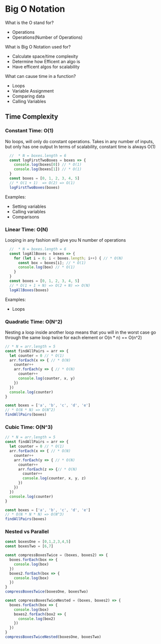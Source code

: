 # Big O Notation

What is the O stand for?
- Operations
- Operations(Number of Operations)

What is Big O Notation used for?
- Calculate space/time complexity
- Determine how Efficent an algo is
- Have efficent algos for scalability

What can cause time in a function?
- Loops
- Variable Assignment
- Comparing data
- Calling Variables






## Time Complexity

### Constant Time: O(1)

No loops, will only do constant operations. 
Takes in any number of inputs, but only has one output
In terms of scalability, constant time is always O(1)

```javascript
  //  * N = boxes.length = 6
  const logFirstTwoBoxes = boxes => {
    console.log(boxes[0]) // * O(1)
    console.log(boxes[1]) // * O(1)
  }
  const boxes = [0, 1, 2, 3, 4, 5]
  // * O(1 + 1)  => O(2) => O(1)
  logFirstTwoBoxes(boxes) 
```

Examples:
- Setting variables
- Calling variables
- Comparisons


### Linear Time: O(N)

Looping in any fashion will give you N number of operations

```javascript
  //  * N = boxes.length = 6
  const logAllBoxes = boxes => {
    for (let i = 0; i < boxes.length; i++) { // * O(N)
      const box = boxes[i]; // * O(1)
      console.log(box) // * O(1)
    }
  }
  const boxes = [0, 1, 2, 3, 4, 5]
  // * O(1 + 1 + N) => O(2 + N) => O(N)
  logAllBoxes(boxes)
```

Examples:
- Loops


### Quadratic Time: O(N^2)

Nesting a loop inside another loop means that you will in the worst case go through the same loop twice for each element or O(n * n) == O(n^2)

```javascript
// * N = arr.length = 5
const findAllPairs = arr => {
  let counter = 0 // * O(1)
  arr.forEach(x => { // * O(N)
    counter++
    arr.forEach(y => { // * O(N)
      counter++
      console.log(counter, x, y)
    })
  })
  console.log(counter)
}

const boxes = ['a', 'b', 'c', 'd', 'e']
// * O(N * N) => O(N^2)
findAllPairs(boxes)
```

### Cubic Time: O(N^3)

```javascript
// * N = arr.length = 5
const findAllPairs = arr => {
  let counter = 0 // * O(1)
  arr.forEach(x => { // * O(N)
    counter++
    arr.forEach(y => { // * O(N)
      counter++
      arr.forEach(z => {// * O(N)
        counter++
        console.log(counter, x, y, z)
      })
    })
  })
  console.log(counter)
}

const boxes = ['a', 'b', 'c', 'd', 'e']
// * O(N * N * N) => O(N^3)
findAllPairs(boxes)
```



### Nested vs Parallel

```javascript
const boxesOne = [0,1,2,3,4,5]
const boxesTwo = [6,7]

const compressBoxesTwice = (boxes, boxes2) => {
  boxes.forEach(box => {
    console.log(box)
  })
  boxes2.forEach(box => {
    console.log(box)
  })
}
compressBoxesTwice(boxesOne, boxesTwo)

const compressBoxesTwiceNested = (boxes, boxes2) => {
  boxes.forEach(box => {
    console.log(box)
    boxes2.forEach(box2 => {
      console.log(box2)
    })
  })
}
compressBoxesTwiceNested(boxesOne, boxesTwo)

```
